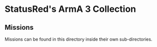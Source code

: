 # StatusRed's ArmA 3 Collection
## Missions
Missions can be found in this directory inside their own sub-directories.
